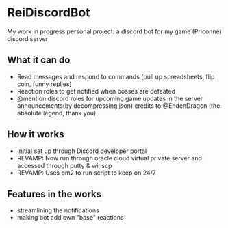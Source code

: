 # ReiDiscordBot
My work in progress personal project: a discord bot for my game (Priconne) discord server
## What it can do
- Read messages and respond to commands (pull  up spreadsheets, flip coin, funny replies)
- Reaction roles to get notified when bosses are defeated 
- @mention discord roles for upcoming game updates in the server announcements(by decompressing json) credits to @EndenDragon (the absolute legend, thank you)

## How it works
- Initial set up through Discord developer portal
- REVAMP: Now run through oracle cloud virtual private server and accessed through putty & winscp
- REVAMP: Uses pm2 to run script to keep on 24/7

## Features in the works
- streamlining the notifications 
- making bot add own "base" reactions
